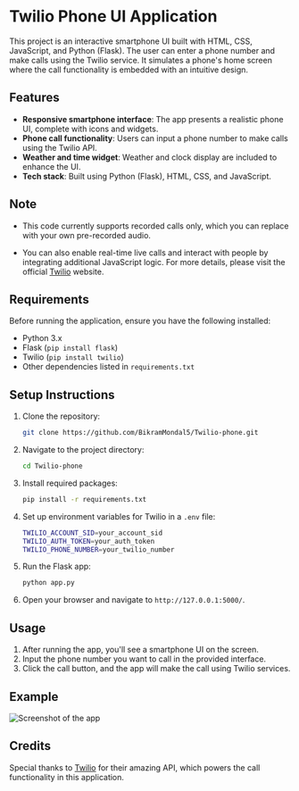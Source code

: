 # Twilio Phone UI Application

This project is an interactive smartphone UI built with HTML, CSS, JavaScript, and Python (Flask). The user can enter a phone number and make calls using the Twilio service. It simulates a phone's home screen where the call functionality is embedded with an intuitive design.

## Features

- **Responsive smartphone interface**: The app presents a realistic phone UI, complete with icons and widgets.
- **Phone call functionality**: Users can input a phone number to make calls using the Twilio API. 
- **Weather and time widget**: Weather and clock display are included to enhance the UI.
- **Tech stack**: Built using Python (Flask), HTML, CSS, and JavaScript.

## Note

- This code currently supports recorded calls only, which you can replace with your own pre-recorded audio.

- You can also enable real-time live calls and interact with people by integrating additional JavaScript logic. For more details, please visit the official  [Twilio](https://www.twilio.com/) website.

## Requirements

Before running the application, ensure you have the following installed:

- Python 3.x
- Flask (`pip install flask`)
- Twilio (`pip install twilio`)
- Other dependencies listed in `requirements.txt`

## Setup Instructions

1. Clone the repository:
    ```bash
    git clone https://github.com/BikramMondal5/Twilio-phone.git
    ```
2. Navigate to the project directory:
    ```bash
    cd Twilio-phone
    ```
3. Install required packages:
    ```bash
    pip install -r requirements.txt
    ```
4. Set up environment variables for Twilio in a `.env` file:
    ```bash
    TWILIO_ACCOUNT_SID=your_account_sid
    TWILIO_AUTH_TOKEN=your_auth_token
    TWILIO_PHONE_NUMBER=your_twilio_number
    ```
5. Run the Flask app:
    ```bash
    python app.py
    ```
6. Open your browser and navigate to `http://127.0.0.1:5000/`.

## Usage

1. After running the app, you'll see a smartphone UI on the screen.
2. Input the phone number you want to call in the provided interface.
3. Click the call button, and the app will make the call using Twilio services.

## Example

![Screenshot of the app](path_to_screenshot.png)

## Credits

Special thanks to [Twilio](https://www.twilio.com/) for their amazing API, which powers the call functionality in this application.
